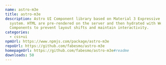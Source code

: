 ```yaml
---
name: astro-m3e
title: astro-m3e
description: Astro UI Component library based on Material 3 Expressive design
  system. HTML are pre-rendered on the server and then hydrated with Web
  Components to prevent layout shifts and maintain interactivity.
categories:
  - css+ui
npmUrl: https://www.npmjs.com/package/astro-m3e
repoUrl: https://github.com/fabesmo/astro-m3e
homepageUrl: https://github.com/fabesmo/astro-m3e#readme
downloads: 50
---
```

